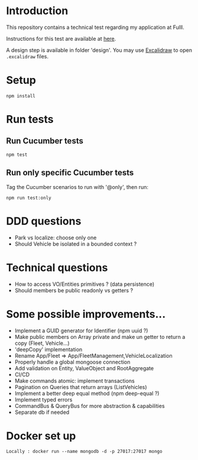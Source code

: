 # Introduction

This repository contains a technical test regarding my application at Fulll.

Instructions for this test are available at [here](https://github.com/fulll/hiring/blob/master/Backend/ddd-and-cqrs-intermediare-senior.md).

A design step is available in folder 'design'. You may use [Excalidraw](https://excalidraw.com/) to open `.excalidraw` files.

# Setup

```
npm install
```

# Run tests

## Run Cucumber tests

```
npm test
```

## Run only specific Cucumber tests

Tag the Cucumber scenarios to run with '@only', then run:

```
npm run test:only
```

# DDD questions

- Park vs localize: choose only one
- Should Vehicle be isolated in a bounded context ?

# Technical questions

- How to access VO/Entities primitives ? (data persistence)
- Should members be public readonly vs getters ?

# Some possible improvements...

- Implement a GUID generator for Identifier (npm uuid ?)
- Make public members on Array private and make un getter to return a copy (Fleet, Vehicle...)
- 'deepCopy' implementation
- Rename App/Fleet => App/FleetManagement,VehicleLocalization
- Properly handle a global mongoose connection
- Add validation on Entity, ValueObject and RootAggregate
- CI/CD
- Make commands atomic: implement transactions
- Pagination on Queries that return arrays (ListVehicles)
- Implement a better deep equal method (npm deep-equal ?)
- Implement typed errors
- CommandBus & QueryBus for more abstraction & capabilities
- Separate db if needed

# Docker set up

```
Locally : docker run --name mongodb -d -p 27017:27017 mongo
```
